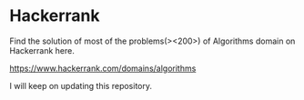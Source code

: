 # Hackerrank
Find the solution of most of the problems(><200>) of Algorithms domain on Hackerrank here.

https://www.hackerrank.com/domains/algorithms

I will keep on updating this repository.
